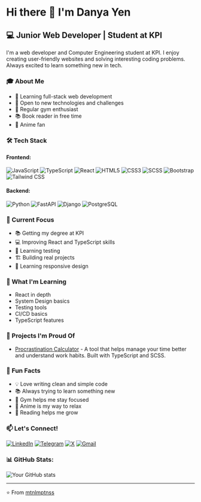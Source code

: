# Hi there 👋 I'm Danya Yen

## 💻 Junior Web Developer | Student at KPI

I'm a web developer and Computer Engineering student at KPI. I enjoy creating user-friendly websites and solving interesting coding problems. Always excited to learn something new in tech.

### 🎓 About Me
- 🎯 Learning full-stack web development
- 🌱 Open to new technologies and challenges
- 💪 Regular gym enthusiast
- 📚 Book reader in free time
- 🎌 Anime fan

### 🛠️ Tech Stack

#### Frontend:
![JavaScript](https://img.shields.io/badge/-JavaScript-F7DF1E?style=flat-square&logo=javascript&logoColor=black)
![TypeScript](https://img.shields.io/badge/-TypeScript-3178C6?style=flat-square&logo=typescript&logoColor=white)
![React](https://img.shields.io/badge/-React-61DAFB?style=flat-square&logo=react&logoColor=black)
![HTML5](https://img.shields.io/badge/-HTML5-E34F26?style=flat-square&logo=html5&logoColor=white)
![CSS3](https://img.shields.io/badge/-CSS3-1572B6?style=flat-square&logo=css3&logoColor=white)
![SCSS](https://img.shields.io/badge/-SCSS-CC6699?style=flat-square&logo=sass&logoColor=white)
![Bootstrap](https://img.shields.io/badge/-Bootstrap-7952B3?style=flat-square&logo=bootstrap&logoColor=white)
![Tailwind CSS](https://img.shields.io/badge/-Tailwind_CSS-38B2AC?style=flat-square&logo=tailwind-css&logoColor=white)

#### Backend:
![Python](https://img.shields.io/badge/-Python-3776AB?style=flat-square&logo=python&logoColor=white)
![FastAPI](https://img.shields.io/badge/-FastAPI-009688?style=flat-square&logo=fastapi&logoColor=white)
![Django](https://img.shields.io/badge/-Django-092E20?style=flat-square&logo=django&logoColor=white)
![PostgreSQL](https://img.shields.io/badge/-PostgreSQL-336791?style=flat-square&logo=postgresql&logoColor=white)

### 🎯 Current Focus
- 📚 Getting my degree at KPI
- 💻 Improving React and TypeScript skills
- 🧪 Learning testing
- 🏗️ Building real projects
- 📱 Learning responsive design

### 🌱 What I'm Learning
- React in depth
- System Design basics
- Testing tools
- CI/CD basics
- TypeScript features

### 💼 Projects I'm Proud Of
- [Procrastination Calculator](https://github.com/mtnlmptnss/Procrastination-calculator) - A tool that helps manage your time better and understand work habits. Built with TypeScript and SCSS.


### 🌟 Fun Facts
- 💡 Love writing clean and simple code
- 📚 Always trying to learn something new
- 💪 Gym helps me stay focused
- 🎌 Anime is my way to relax
- 📖 Reading helps me grow

### 📫 Let's Connect!
[![LinkedIn](https://img.shields.io/badge/LinkedIn-%230077B5.svg?style=for-the-badge&logo=linkedin&logoColor=white)](https://www.linkedin.com/in/danylo-yen-b96390339/)
[![Telegram](https://img.shields.io/badge/Telegram-2CA5E0?style=for-the-badge&logo=telegram&logoColor=white)](https://t.me/Mtnlmtnss)
[![X](https://img.shields.io/badge/X-%23000000.svg?style=for-the-badge&logo=X&logoColor=white)](https://x.com/mtnlmptnss)
[![Gmail](https://img.shields.io/badge/Gmail-D14836?style=for-the-badge&logo=gmail&logoColor=white)](mailto:mtnlmptnss@gmail.com)


### 📊 GitHub Stats:
![Your GitHub stats](https://github-readme-stats.vercel.app/api?username=mtnlmptnss&show_icons=true&theme=dracula)

---
⭐️ From [mtnlmptnss](https://github.com/mtnlmptnss)
